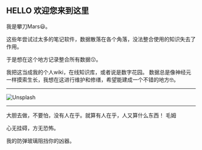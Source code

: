 ## HELLO 欢迎您来到这里

我是攀刀Mars😃。

这些年尝试过太多的笔记软件，数据散落在各个角落，没法整合使用的知识失去了作用。

于是想在这个地方记录整合所有数据😗。

我把这当成我的个人wiki，在线知识库，或者说是数字花园。
数据总是像神经元一样摸索生长，我想在这进行维护和修缮，希望能建成一个不错的地方🤓。

---

![Unsplash](https://source.unsplash.com/random)

---

大胆去做，不要怕，没有人在乎。就算有人在乎，人又算什么东西！  毛姆

心无挂碍，方无恐怖。

我的防弹玻璃阻挡你的凶器。

